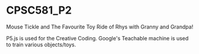 # CPSC581_P2
Mouse Tickle and The Favourite Toy Ride of Rhys with Granny and Grandpa!


P5.js is used for the Creative Coding.
Google's Teachable machine is used to train various objects/toys.
